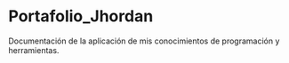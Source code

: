 # Portafolio_Jhordan
Documentación de la aplicación de mis conocimientos de programación y herramientas.
